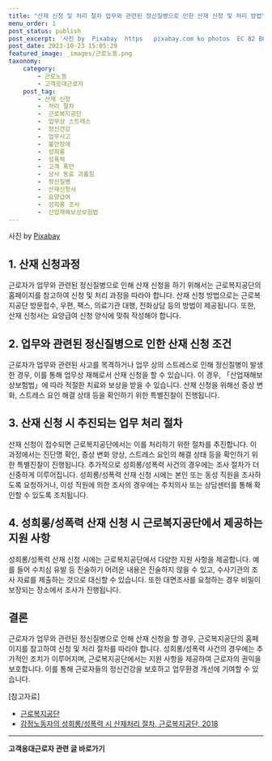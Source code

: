 ```yaml
---
title: "산재 신청 및 처리 절차 업무와 관련된 정신질병으로 인한 산재 신청 및 처리 방법"
menu_order: 1
post_status: publish
post_excerpt: '사진 by  Pixabay  https   pixabay.com ko photos  EC 82 B0 EC 9E AC  EB 8B A4 EC 9E 91  EC 9C A0 EC 9A A9  ED 9A 8C EC 82 AC  EC 82 B0 EC 9E AC EC 8B 9D  EC 9D B8 EC A0 9C  EC A7 88 EB AC B8 1799183  '
post_date: 2023-10-23 15:05:29
featured_image: _images/근로노동.png
taxonomy:
    category:
        - 근로노동
        - 고객응대근로자
    post_tag:
        - 산재 신청
        -  처리 절차
        -  근로복지공단
        -  업무상 스트레스
        -  정신건강
        -  업무사고
        -  불안장애
        -  성희롱
        -  성폭력
        -  고객 폭언
        -  상사 동료 괴롭힘
        -  정신질병
        -  산재신청서
        -  요양급여
        -  성희롱 조사
        -  산업재해보상보험법
---
```



사진 by [Pixabay](https://pixabay.com/ko/photos/%EC%82%B0%EC%9E%AC-%EB%8B%A4%EC%9E%91-%EC%9C%A0%EC%9A%A9-%ED%9A%8C%EC%82%AC-%EC%82%B0%EC%9E%AC%EC%8B%9D-%EC%9D%B8%EC%A0%9C-%EC%A7%88%EB%AC%B8-1799183/)

## 1. 산재 신청과정

근로자가 업무와 관련된 정신질병으로 인해 산재 신청을 하기 위해서는 근로복지공단의 홈페이지를 참고하여 신청 및 처리 과정을 따라야 합니다. 산재 신청 방법으로는 근로복지공단 방문접수, 우편, 팩스, 의료기관 대행, 전화상담 등의 방법이 제공됩니다. 또한, 산재 신청서는 요양급여 신청 양식에 맞춰 작성해야 합니다.

## 2. 업무와 관련된 정신질병으로 인한 산재 신청 조건

근로자가 업무와 관련된 사고를 목격하거나 업무 상의 스트레스로 인해 정신질병이 발생한 경우, 이를 통해 업무상 재해로서 산재 신청을 할 수 있습니다. 이 경우, 「산업재해보상보험법」에 따라 적절한 치료와 보상을 받을 수 있습니다. 산재 신청을 위해선 증상 변화, 스트레스 요인 해결 상태 등을 확인하기 위한 특별진찰이 진행됩니다.

## 3. 산재 신청 시 추진되는 업무 처리 절차

산재 신청이 접수되면 근로복지공단에서는 이를 처리하기 위한 절차를 추진합니다. 이 과정에서는 진단명 확인, 증상 변화 양상, 스트레스 요인의 해결 상태 등을 확인하기 위한 특별진찰이 진행됩니다. 추가적으로 성희롱/성폭력 사건의 경우에는 조사 절차가 더 신중하게 이루어집니다. 성희롱/성폭력 산재 신청 시에는 본인 또는 동성 직원을 조사하도록 요청하거나, 이성 직원에 의한 조사의 경우에는 주치의사 또는 상담센터를 통해 확인할 수 있도록 조치됩니다.

## 4. 성희롱/성폭력 산재 신청 시 근로복지공단에서 제공하는 지원 사항

성희롱/성폭력 산재 신청 시에는 근로복지공단에서 다양한 지원 사항을 제공합니다. 예를 들어 수치심 유발 등 진술하기 어려운 내용은 진술하지 않을 수 있고, 수사기관의 조사 자료를 제출하는 것으로 대신할 수 있습니다. 또한 대면조사를 요청하는 경우 비밀이 보장되는 장소에서 조사가 진행됩니다.

## 결론

근로자가 업무와 관련된 정신질병으로 인해 산재 신청을 할 경우, 근로복지공단의 홈페이지를 참고하여 신청 및 처리 절차를 따라야 합니다. 성희롱/성폭력 사건의 경우에는 추가적인 조치가 이루어지며, 근로복지공단에서는 지원 사항을 제공하여 근로자의 권익을 보호합니다. 이를 통해 근로자들의 정신건강을 보호하고 업무환경 개선에 기여할 수 있습니다.

[참고자료]
- [근로복지공단](http://total.kcomwel.or.kr)
- [감정노동자의 성희롱/성폭력 시 산재처리 절차, 근로복지공단, 2018](http://www.kcomwel.or.kr/home/totalService/totalServiceList.do?menuId=M002003001)
<!-- wp:separator -->
<hr class="wp-block-separator has-alpha-channel-opacity"/>
<!-- /wp:separator -->

<!-- wp:group {"backgroundColor":"base","layout":{"type":"constrained"}} -->
<div class="wp-block-group has-base-background-color has-background"><!-- wp:paragraph {"align":"center","fontSize":"medium"} -->
<p class="has-text-align-center has-large-font-size"><strong>고객응대근로자 관련 글 바로가기</strong></p>
<!-- /wp:paragraph -->


<!-- wp:latest-posts
{"categories":[{"id":9570,"count":19,"description":"","link":"https://uknowlaw.com/category/%ea%b3%a0%ea%b0%9d%ec%9d%91%eb%8c%80%ea%b7%bc%eb%a1%9c%ec%9e%90/","name":"고객응대근로자","slug":"고객응대근로자","taxonomy":"category","parent":0,"meta":[],"_links":{"self":[{"href":"https://uknowlaw.com/wp-json/wp/v2/categories/9570"}],"collection":[{"href":"https://uknowlaw.com/wp-json/wp/v2/categories"}],"about":[{"href":"https://uknowlaw.com/wp-json/wp/v2/taxonomies/category"}],"wp:post_type":[{"href":"https://uknowlaw.com/wp-json/wp/v2/posts?categories=9570"}],"curies":[{"name":"wp","href":"https://api.w.org/{rel}","templated":true}]}}],"postsToShow":100,"excerptLength":28,"postLayout":"grid","columns":2,"featuredImageAlign":"left","featuredImageSizeSlug":"large","fontSize":18px} /--></div>
<!-- /wp:group -->